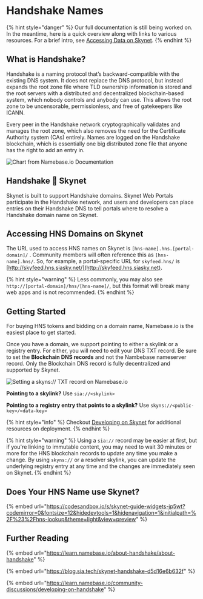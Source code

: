 # Handshake Names

{% hint style="danger" %}
Our full documentation is still being worked on. In the meantime, here is a quick overview along with links to various resources. For a brief intro, see [Accessing Data on Skynet](../getting-started/accessing-data-on-skynet.md#handshake-names).
{% endhint %}

## What is Handshake?

Handshake is a naming protocol that’s backward-compatible with the existing DNS system. It does not replace the DNS protocol, but instead expands the root zone file where TLD ownership information is stored and the root servers with a distributed and decentralized blockchain-based system, which nobody controls and anybody can use. This allows the root zone to be uncensorable, permissionless, and free of gatekeepers like ICANN.

Every peer in the Handshake network cryptographically validates and manages the root zone, which also removes the need for the Certificate Authority system (CAs) entirely. Names are logged on the Handshake blockchain, which is essentially one big distributed zone file that anyone has the right to add an entry in.

![Chart from Namebase.io Documentation](../.gitbook/assets/traditional-dns-vs-handshake-dns-table.png)

## Handshake 🤝 Skynet

Skynet is built to support Handshake domains. Skynet Web Portals participate in the Handshake network, and users and developers can place entries on their Handshake DNS to tell portals where to resolve a Handshake domain name on Skynet.

## Accessing HNS Domains on Skynet

The URL used to access HNS names on Skynet is `[hns-name].hns.[portal-domain]/` . Community members will often reference this as `[hns-name].hns/`. So, for example, a portal-specific URL for `skyfeed.hns/` is [http://skyfeed.hns.siasky.net/](http://skyfeed.hns.siasky.net).

{% hint style="warning" %}
Less commonly, you may also see `http://[portal-domain]/hns/[hns-name]/`, but this format will break many web apps and is not recommended.
{% endhint %}

## Getting Started

For buying HNS tokens and bidding on a domain name, Namebase.io is the easiest place to get started.

Once you have a domain, we support pointing to either a skylink or a registry entry. For either, you will need to edit your DNS TXT record. Be sure to set the **Blockchain DNS records** and not the Nambebase nameserver record. Only the Blockchain DNS record is fully decentralized and supported by Skynet.

![Setting a skyns:// TXT record on Namebase.io](../.gitbook/assets/hnsdnsrecord.png)

**Pointing to a skylink?** Use `sia://<skylink>`

**Pointing to a registry entry that points to a skylink?** Use `skyns://<public-key>/<data-key>`

{% hint style="info" %}
Checkout [Developing on Skynet](../the-technology/developing-on-skynet.md#deployment-tooling) for additional resources on deployment.
{% endhint %}

{% hint style="warning" %}
Using a `sia://` record may be easier at first, but if you're linking to immutable content, you may need to wait 30 minutes or more for the HNS blockchain records to update any time you make a change. By using `skyns://`  or a resolver skylink, you can update the underlying registry entry at any time and the changes are immediately seen on Skynet.
{% endhint %}

## Does Your HNS Name use Skynet?

{% embed url="https://codesandbox.io/s/skynet-guide-widgets-jp5wt?codemirror=0&fontsize=12&hidedevtools=1&hidenavigation=1&initialpath=%2F%23%2Fhns-lookup&theme=light&view=preview" %}

## Further Reading

{% embed url="https://learn.namebase.io/about-handshake/about-handshake" %}

{% embed url="https://blog.sia.tech/skynet-handshake-d5d16e6b632f" %}

{% embed url="https://learn.namebase.io/community-discussions/developing-on-handshake" %}
